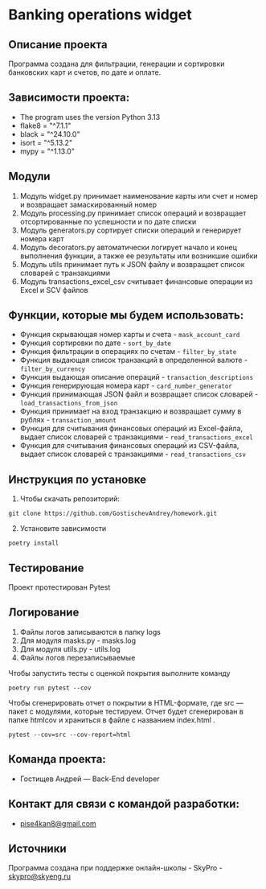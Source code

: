# Banking operations widget
## Описание проекта
Программа создана для фильтрации, генерации и сортировки банковских карт и счетов, по дате и оплате.
## Зависимости проекта:
* The program uses the version Python 3.13
* flake8 = "^7.1.1"
* black = "^24.10.0"
* isort = "^5.13.2"
* mypy = "^1.13.0"
## Модули
1. Модуль widget.py принимает наименование карты или счет и номер и возвращает замаскированный номер
2. Модуль processing.py принимает список операций и возвращает отсортированные по успешности и по дате списки
3. Модуль generators.py сортирует списки операций и генерирует номера карт
4. Модуль decorators.py автоматически логирует начало и конец выполнения функции, а также ее результаты или возникшие ошибки
5. Модуль utils принимает путь к JSON файлу и возвращает список словарей с транзакциями
6. Модуль transactions_excel_csv считывает финансовые операции из Excel и SCV файлов
## Функции, которые мы будем использовать:
* Функция скрывающая номер карты и счета - `mask_account_card`
* Функция сортировки по дате - `sort_by_date`
* Функция фильтрации в операциях по счетам - `filter_by_state`
* Функция выдающая список транзакций в определенной валюте -`filter_by_currency`
* Функция выдающая описание операций - `transaction_descriptions`
* Функция генерирующая номера карт - `card_number_generator`
* Функция принимающая JSON файл и возвращает список словарей - `load_transactions_from_json`
* Функция принимает на вход транзакцию и возвращает сумму в рублях - `transaction_amount`
* Функция для считывания финансовых операций из Excel-файла, выдает список словарей с транзакциями - `read_transactions_excel`
* Функция для считывания финансовых операций из CSV-файла, выдает список словарей с транзакциями - `read_transactions_csv`
## Инструкция по установке
1. Чтобы скачать репозиторий:
```commandline
git clone https://github.com/GostischevAndrey/homework.git
```
2. Установите зависимости
```commandline
poetry install
```
## Тестирование 
Проект протестирован Pytest

## Логирование
1. Файлы логов записываются в папку logs
2. Для модуля masks.py - masks.log
3. Для модуля utils.py - utils.log
4. Файлы логов перезаписываемые

Чтобы запустить тесты с оценкой покрытия выполните команду
```commandline
poetry run pytest --cov
```
Чтобы сгенерировать отчет о покрытии в HTML-формате, где src — пакет c модулями, которые тестируем. 
Отчет будет сгенерирован в папке htmlcov и храниться в файле с названием index.html
.
```commandline
pytest --cov=src --cov-report=html
```
## Команда проекта:
* Гостищев Андрей — Back-End developer
## Контакт для связи с командой разработки:
* pise4kan8@gmail.com
## Источники
Программа создана при поддержке онлайн-школы - SkyPro - skypro@skyeng.ru
